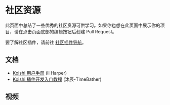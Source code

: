 # 社区资源

此页面中总结了一些优秀的社区资源可供学习。如果你也想在此页面中展示你的项目，请在点击页面底部的编辑按钮后创建 Pull Request。

要了解社区插件，请前往 [社区插件导航](../ecosystem.md)。

## 文档

- [Koishi 用户手册](https://koishi.ilharper.com/) (Il Harper)
- [Koishi 插件开发入门教程](https://mp.weixin.qq.com/mp/appmsgalbum?action=getalbum&album_id=2700565655187865601) (沐辰-TimeBather)

## 视频
